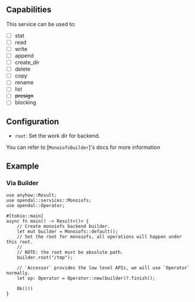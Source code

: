 ## Capabilities

This service can be used to:

- [ ] stat
- [ ] read
- [ ] write
- [ ] append
- [ ] create_dir
- [ ] delete
- [ ] copy
- [ ] rename
- [ ] list
- [ ] ~~presign~~
- [ ] blocking

## Configuration

- `root`: Set the work dir for backend.

You can refer to [`MonoiofsBuilder`]'s docs for more information

## Example

### Via Builder

```rust,no_run
use anyhow::Result;
use opendal::services::Monoiofs;
use opendal::Operator;

#[tokio::main]
async fn main() -> Result<()> {
    // Create monoiofs backend builder.
    let mut builder = Monoiofs::default();
    // Set the root for monoiofs, all operations will happen under this root.
    //
    // NOTE: the root must be absolute path.
    builder.root("/tmp");

    // `Accessor` provides the low level APIs, we will use `Operator` normally.
    let op: Operator = Operator::new(builder)?.finish();

    Ok(())
}
```
